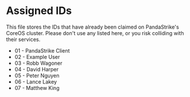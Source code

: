 # Assigned IDs
This file stores the IDs that have already been claimed on PandaStrike's CoreOS cluster.  Please don't use any listed here, or you risk colliding with their services.

- 01 - PandaStrike Client
- 02 - Example User
- 03 - Robb Wagoner
- 04 - David Harper
- 05 - Peter Nguyen
- 06 - Lance Lakey
- 07 - Matthew King
